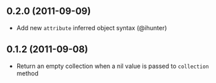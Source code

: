 ## 0.2.0 (2011-09-09)
* Add new `attribute` inferred object syntax (@ihunter)

## 0.1.2 (2011-09-08)

* Return an empty collection when a nil value is passed to `collection` method